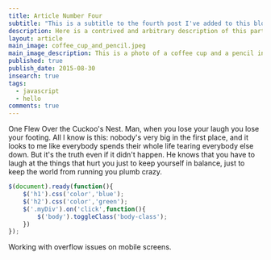 ```yaml
---
title: Article Number Four
subtitle: "This is a subtitle to the fourth post I've added to this blog"
description: Here is a contrived and arbitrary description of this particular blog post. Now I am just writing a bunch of rubbish.
layout: article
main_image: coffee_cup_and_pencil.jpeg
main_image_description: This is a photo of a coffee cup and a pencil in black and white.
published: true
publish_date: 2015-08-30
insearch: true
tags: 
  - javascript
  - hello
comments: true
---
```


One Flew Over the Cuckoo's Nest. Man, when you lose your laugh you lose your footing. All I know is this: nobody's very big in the first place, and it looks to me like everybody spends their whole life tearing everybody else down. But it's the truth even if it didn't happen. He knows that you have to laugh at the things that hurt you just to keep yourself in balance, just to keep the world from running you plumb crazy. 

```javascript
$(document).ready(function(){
    $('h1').css('color','blue');
    $('h2').css('color','green');
    $('.myDiv').on('click',function(){
        $('body').toggleClass('body-class');
    })
});
```

Working with overflow issues on mobile screens. 

